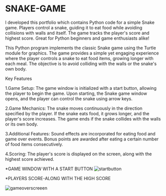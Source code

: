 # SNAKE-GAME
I developed this portfolio which contains Python code for a simple Snake game. Players control a snake, guiding it to eat food while avoiding collisions with walls and itself. The game tracks the player's score and highest score. Great for Python beginners and game enthusiasts alike!

This Python program implements the classic Snake game using the Turtle module for graphics. The game provides a simple yet engaging experience where the player controls a snake to eat food items, growing longer with each meal. The objective is to avoid colliding with the walls or the snake's own body.

Key Features

1.Game Setup:
The game window is initialized with a start button, allowing the player to begin the game.
Upon starting, the Snake game window opens, and the player can control the snake using arrow keys.


2.Game Mechanics:
The snake moves continuously in the direction specified by the player.
If the snake eats food, it grows longer, and the player's score increases.
The game ends if the snake collides with the walls or its own body.


3.Additional Features:
Sound effects are incorporated for eating food and game over events.
Bonus points are awarded after eating a certain number of food items consecutively.


4.Scoring:
The player's score is displayed on the screen, along with the highest score achieved.

*GAME WINDOW WITH A START BUTTON
![startbutton](https://github.com/chnavya123/SNAKE-GAME/assets/166832728/fc11ce54-dc94-4ebd-ab40-941930001d11)

*PLAYERS SCORE-ALONG WITH THE HIGH SCORE

![gameoverscreeen](https://github.com/chnavya123/SNAKE-GAME/assets/166832728/d005a977-a6b3-4d52-9215-4fff342da8ec)


